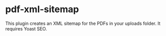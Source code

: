 # pdf-xml-sitemap
This plugin creates an XML sitemap for the PDFs in your uploads folder. It requires Yoast SEO.
